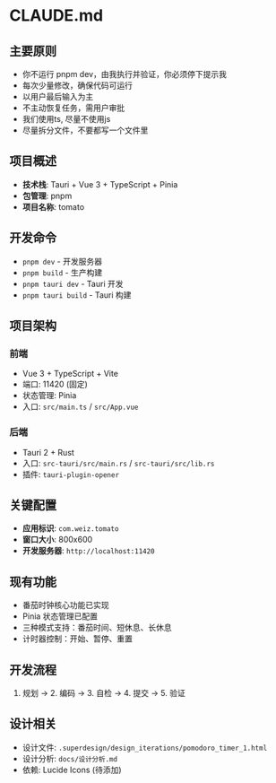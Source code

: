# CLAUDE.md

## 主要原则
- 你不运行 pnpm dev，由我执行并验证，你必须停下提示我
- 每次少量修改，确保代码可运行
- 以用户最后输入为主
- 不主动恢复任务，需用户审批
- 我们使用ts, 尽量不使用js
- 尽量拆分文件，不要都写一个文件里

## 项目概述
- **技术栈**: Tauri + Vue 3 + TypeScript + Pinia
- **包管理**: pnpm
- **项目名称**: tomato

## 开发命令
- `pnpm dev` - 开发服务器
- `pnpm build` - 生产构建
- `pnpm tauri dev` - Tauri 开发
- `pnpm tauri build` - Tauri 构建

## 项目架构
### 前端
- Vue 3 + TypeScript + Vite
- 端口: 11420 (固定)
- 状态管理: Pinia
- 入口: `src/main.ts` / `src/App.vue`

### 后端
- Tauri 2 + Rust
- 入口: `src-tauri/src/main.rs` / `src-tauri/src/lib.rs`
- 插件: `tauri-plugin-opener`

## 关键配置
- **应用标识**: `com.weiz.tomato`
- **窗口大小**: 800x600
- **开发服务器**: `http://localhost:11420`

## 现有功能
- 番茄时钟核心功能已实现
- Pinia 状态管理已配置
- 三种模式支持：番茄时间、短休息、长休息
- 计时器控制：开始、暂停、重置

## 开发流程
1. 规划 → 2. 编码 → 3. 自检 → 4. 提交 → 5. 验证

## 设计相关
- 设计文件: `.superdesign/design_iterations/pomodoro_timer_1.html`
- 设计分析: `docs/设计分析.md`
- 依赖: Lucide Icons (待添加)